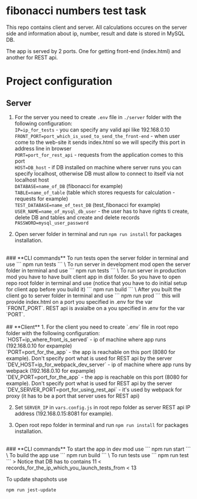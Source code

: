 # fibonacci numbers test task
 
This repo contains client and server. All calculations occures on the server side and information about ip, number, result and date is stored in MySQL DB.

The app is served by 2 ports. One for getting front-end (index.html) and another for REST api.

# Project configuration
## **Server**
1. For the server you need to create `.env` file in `./server` folder with the following configuration:<br>
`IP=ip_for_tests` - you can specify any valid api like 192.168.0.10 <br>
`FRONT_PORT=port_which_is_used_to_send_the_front-end` - when user come to the web-site it sends index.html so we will specify this port in address line in browser <br>
`PORT=port_for_rest_api` - requests from the application comes to this port <br/>
`HOST=DB_host` - if DB installed on machine where server runs you can specify localhost, otherwise DB must allow to connect to itself via not localhost host <br>
`DATABASE=name_of_DB` (fibonacci for example) <br>
`TABLE=name_of_table` (table which stores requests for calculation - requests for example) <br>
`TEST_DATABASE=name_of_test_DB` (test_fibonacci for example) <br>
`USER_NAME=name_of_mysql_db_user` - the user has to have rights ti create, delete DB and tables and create and delete records<br>
`PASSWORD=mysql_user_password` <br>

2. Open server folder in terminal and run `npm run install` for packages installation.
<br>
### **CLI commands**
To run tests open the server folder in terminal and use
```
npm run tests
```
\
To run server in development mod open the server folder in terminal and use
```
npm run tests
```
\
To run server in production mod you have to have built client app in dist folder. So you have to open repo root folder in terminal and use (notice that you have to do initial setup for client app before you build it)
```
npm run build
```
\
After you built the client go to server folder in terminal and use
```
npm run prod
```
this will provide index.html on a port you specified in .env for the var `FRONT_PORT`. REST api is avaialbe on a you specified in .env for the var `PORT`.
<br>
<br>
## **Client**
1. For the client you need to create `.env` file in root repo folder with the following configuration:<br>
`HOST=ip_where_front_is_served` - ip of machine where app runs (192.168.0.10 for expample) <br>
`PORT=port_for_the_app` - the app is reachable on this port (8080 for example). Don't specify port what is used for REST api by the server <br>
`DEV_HOST=ip_for_webpack_dev_server` - ip of machine where app runs by webpack (192.168.0.10 for expample) <br>
`DEV_PORT=port_for_the_app` - the app is reachable on this port (8080 for example). Don't specify port what is used for REST api by the server <br>
`DEV_SERVER_PORT=port_for_using_rest_api` - it's used by webpack for proxy (it has to be a port that server uses for REST api) <br>

2. Set `SERVER_IP` in `vars.config.js` in root repo folder as server REST api IP address (192.168.0.15:8081 for example).

3. Open root repo folder in terminal and run `npm run install` for packages installation.
<br>
### **CLI commands**
To start the app in dev mod use
```
npm run start
```
\
To build the app use
```
npm run build
```
\
To run tests use
```
npm run test
```
> Notice that DB has to contains 11 < records_for_the_ip_which_you_launch_tests_from < 13

<br>

To update shapshots use
```
npm run jest-update
```

